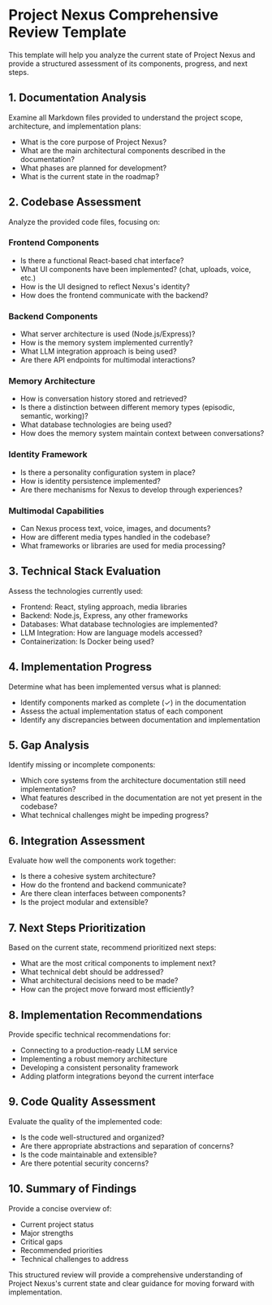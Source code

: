 # Project Nexus Comprehensive Review Template

This template will help you analyze the current state of Project Nexus and provide a structured assessment of its components, progress, and next steps.

## 1. Documentation Analysis

Examine all Markdown files provided to understand the project scope, architecture, and implementation plans:

- What is the core purpose of Project Nexus?
- What are the main architectural components described in the documentation?
- What phases are planned for development?
- What is the current state in the roadmap?

## 2. Codebase Assessment

Analyze the provided code files, focusing on:

### Frontend Components
- Is there a functional React-based chat interface?
- What UI components have been implemented? (chat, uploads, voice, etc.)
- How is the UI designed to reflect Nexus's identity?
- How does the frontend communicate with the backend?

### Backend Components
- What server architecture is used (Node.js/Express)?
- How is the memory system implemented currently?
- What LLM integration approach is being used?
- Are there API endpoints for multimodal interactions?

### Memory Architecture
- How is conversation history stored and retrieved?
- Is there a distinction between different memory types (episodic, semantic, working)?
- What database technologies are being used?
- How does the memory system maintain context between conversations?

### Identity Framework
- Is there a personality configuration system in place?
- How is identity persistence implemented?
- Are there mechanisms for Nexus to develop through experiences?

### Multimodal Capabilities
- Can Nexus process text, voice, images, and documents?
- How are different media types handled in the codebase?
- What frameworks or libraries are used for media processing?

## 3. Technical Stack Evaluation

Assess the technologies currently used:

- Frontend: React, styling approach, media libraries
- Backend: Node.js, Express, any other frameworks
- Databases: What database technologies are implemented?
- LLM Integration: How are language models accessed?
- Containerization: Is Docker being used?

## 4. Implementation Progress

Determine what has been implemented versus what is planned:

- Identify components marked as complete (✓) in the documentation
- Assess the actual implementation status of each component
- Identify any discrepancies between documentation and implementation

## 5. Gap Analysis

Identify missing or incomplete components:

- Which core systems from the architecture documentation still need implementation?
- What features described in the documentation are not yet present in the codebase?
- What technical challenges might be impeding progress?

## 6. Integration Assessment

Evaluate how well the components work together:

- Is there a cohesive system architecture?
- How do the frontend and backend communicate?
- Are there clean interfaces between components?
- Is the project modular and extensible?

## 7. Next Steps Prioritization

Based on the current state, recommend prioritized next steps:

- What are the most critical components to implement next?
- What technical debt should be addressed?
- What architectural decisions need to be made?
- How can the project move forward most efficiently?

## 8. Implementation Recommendations

Provide specific technical recommendations for:

- Connecting to a production-ready LLM service
- Implementing a robust memory architecture
- Developing a consistent personality framework
- Adding platform integrations beyond the current interface

## 9. Code Quality Assessment

Evaluate the quality of the implemented code:

- Is the code well-structured and organized?
- Are there appropriate abstractions and separation of concerns?
- Is the code maintainable and extensible?
- Are there potential security concerns?

## 10. Summary of Findings

Provide a concise overview of:

- Current project status
- Major strengths
- Critical gaps
- Recommended priorities
- Technical challenges to address

This structured review will provide a comprehensive understanding of Project Nexus's current state and clear guidance for moving forward with implementation.
